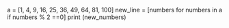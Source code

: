
a = [1, 4, 9, 16, 25, 36, 49, 64, 81, 100]
new_line = [numbers for numbers in a if numbers % 2 ==0]
print (new_numbers)
